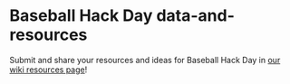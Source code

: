 Baseball Hack Day data-and-resources
=======================

Submit and share your resources and ideas for Baseball Hack Day in [our wiki resources page](https://github.com/baseballhackday/2014-data-and-resources/wiki/Resources-and-ideas,-2014)!
